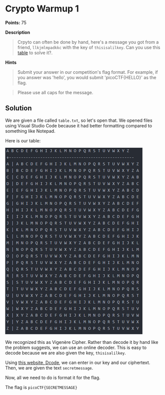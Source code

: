 # Crypto Warmup 1

**Points:** 75

**Description**
> Crpyto can often be done by hand, here's a message you got from a friend, `llkjmlmpadkkc` with the key of `thisisalilkey`. Can you use this [table](table.txt) to solve it?.


**Hints**
> Submit your answer in our competition's flag format. For example, if you answer was 'hello', you would submit 'picoCTF{HELLO}' as the flag.


> Please use all caps for the message.

## Solution

We are given a file called `table.txt`, so let's open that. We opened files using Visual Studio Code because it had better formatting compared to something like Notepad.

Here is our table:  

![VS Table](tablevs.PNG)

We recognized this as Vigenère Cipher. Rather than decode it by hand like the problem suggests, we can use an online decoder. This is easy to decode because we are also given the key, `thisisalilkey`.

Using [this website, Dcode](https://www.dcode.fr/vigenere-cipher), we can enter in our key and our ciphertext. Then, we are given the text `secretmessage`.

Now, all we need to do is format it for the flag.

The flag is `picoCTF{SECRETMESSAGE}`
